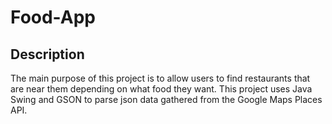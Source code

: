 # Food-App
## Description 
The main purpose of this project is to allow users to find restaurants that are near them depending on what food they want. This project uses Java Swing and GSON to parse json data gathered from the Google Maps Places API.
